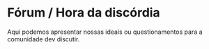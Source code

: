 # Fórum / Hora da discórdia

Aqui podemos apresentar nossas ideais ou questionamentos para a comunidade dev discutir. 


